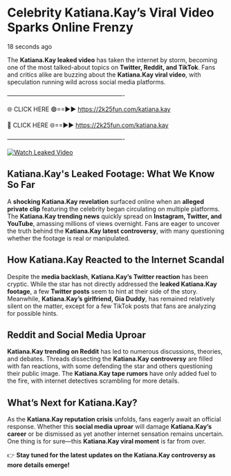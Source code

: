 # Celebrity Katiana.Kay’s Viral Video Sparks Online Frenzy

18 seconds ago

The **Katiana.Kay leaked video** has taken the internet by storm, becoming one of the most talked-about topics on **Twitter, Reddit, and TikTok**. Fans and critics alike are buzzing about the **Katiana.Kay viral video**, with speculation running wild across social media platforms.

———————————————————-

🌐 CLICK HERE 🟢==►► https://2k25fun.com/katiana.kay

🔴 CLICK HERE 🌐==►► https://2k25fun.com/katiana.kay

———————————————————-

[![Watch Leaked Video](https://miro.medium.com/v2/resize:fit:828/format:webp/1*cilzJN44JGOrTw9NJCrNHA.gif "Watch Leaked Video")](https://2k25fun.com/katiana.kay)

## **Katiana.Kay's Leaked Footage: What We Know So Far**  
A **shocking Katiana.Kay revelation** surfaced online when an **alleged private clip** featuring the celebrity began circulating on multiple platforms. The **Katiana.Kay trending news** quickly spread on **Instagram, Twitter, and YouTube**, amassing millions of views overnight. Fans are eager to uncover the truth behind the **Katiana.Kay latest controversy**, with many questioning whether the footage is real or manipulated.  

## **How Katiana.Kay Reacted to the Internet Scandal**  
Despite the **media backlash**, **Katiana.Kay’s Twitter reaction** has been cryptic. While the star has not directly addressed the **leaked Katiana.Kay footage**, a few **Twitter posts** seem to hint at their side of the story. Meanwhile, **Katiana.Kay’s girlfriend, Gia Duddy**, has remained relatively silent on the matter, except for a few TikTok posts that fans are analyzing for possible hints.  

## **Reddit and Social Media Uproar**  
**Katiana.Kay trending on Reddit** has led to numerous discussions, theories, and debates. Threads dissecting the **Katiana.Kay controversy** are filled with fan reactions, with some defending the star and others questioning their public image. The **Katiana.Kay tape rumors** have only added fuel to the fire, with internet detectives scrambling for more details.  

## **What’s Next for Katiana.Kay?**  
As the **Katiana.Kay reputation crisis** unfolds, fans eagerly await an official response. Whether this **social media uproar** will damage **Katiana.Kay’s career** or be dismissed as yet another internet sensation remains uncertain. One thing is for sure—this **Katiana.Kay viral moment** is far from over.  

👉 **Stay tuned for the latest updates on the Katiana.Kay controversy as more details emerge!**  
